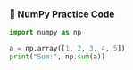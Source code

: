### 🧮 NumPy Practice Code
```python
import numpy as np

a = np.array([1, 2, 3, 4, 5])
print("Sum:", np.sum(a))
